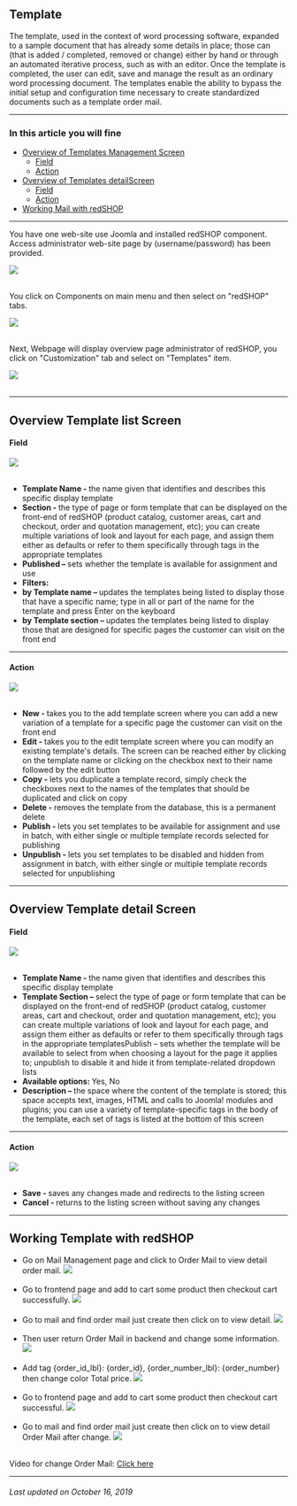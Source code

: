 ## Template
The template, used in the context of word processing software, expanded to a sample document that has already some details in place; those can (that is added / completed, removed or change) either by hand or through an automated iterative process, such as with an editor. Once the template is completed, the user can edit, save and manage the result as an ordinary word processing document. The  templates enable the ability to bypass the initial setup and configuration time necessary to create standardized documents such as a template order mail. 

<hr>

### In this article you will fine

<ul>
<li><a href="#overview-1">Overview of Templates Management Screen</a>
    <ul>
    <li><a href="#field-1">Field</a>
    <li><a href="#action-1">Action</a>
    </ul>

<li><a href="#overview-2">Overview of Templates detailScreen</a>
    <ul>
    <li><a href="#field-2">Field</a>
    <li><a href="#action-2">Action</a>
    </ul>

<li><a href="#working">Working Mail with redSHOP</a>
</ul>

<hr>

You have one web-site use Joomla and installed redSHOP component. Access administrator web-site page by (username/password) has been provided.

<img src="./manual/en-US/chapters/customization/img/administrator.png" class="example"/><br><br>

You click on Components on main menu and then select on "redSHOP" tabs.

<img src="./manual/en-US/chapters/customization/img/img1.png" class="example"/><br><br>

Next, Webpage will display overview page administrator of redSHOP, you click on "Customization" tab and select on "Templates" item. 

<img src="./manual/en-US/chapters/customization/img/img192.png" class="example"/><br><br>

<hr>

<!-- Overview Template list Screen  -->
<h2 id="overview-1">Overview Template list Screen </h2>

<h4 id="field-1">Field</h4>

<img src="./manual/en-US/chapters/customization/img/img193.png" class="example"/><br><br>

<ul>
<li><b>Template Name - </b>the name given that identifies and describes this specific display template

<li><b>Section - </b>the type of page or form template that can be displayed on the front-end of redSHOP (product catalog, customer areas, cart and checkout, order and quotation management, etc); you can create multiple variations of look and layout for each page, and assign them either as defaults or refer to them specifically through tags in the appropriate templates

<li><b>Published – </b>sets whether the template is available for assignment and use

<li><b>Filters:</b>

<li><b>by Template name – </b>updates the templates being listed to display those that have a specific name; type in all or part of the name for the template and press Enter on the keyboard

<li><b>by Template section – </b>updates the templates being listed to display those that are designed for specific pages the customer can visit on the front end
</ul>

<hr>

<h4 id="action-1">Action</h4>

<img src="./manual/en-US/chapters/customization/img/img194.png" class="example"/><br><br>

<ul>
<li><b>New - </b>takes you to the add template screen where you can add a new variation of a template for a specific page the customer can visit on the front end

<li><b>Edit - </b>takes you to the edit template screen where you can modify an existing template's details. The screen can be reached either by clicking on the template name or clicking on the checkbox next to their name followed by the edit button

<li><b>Copy - </b>lets you duplicate a template record, simply check the checkboxes next to the names of the templates that should be duplicated and click on copy

<li><b>Delete - </b>removes the template from the database, this is a permanent delete

<li><b>Publish - </b>lets you set templates to be available for assignment and use in batch, with either single or multiple template records selected for publishing

<li><b>Unpublish - </b>lets you set templates to be disabled and hidden from assignment in batch, with either single or multiple template records selected for unpublishing
</ul>

<hr>

<!-- Overview Template detail Screen -->
<h2 id="overview-2">Overview Template detail Screen</h2>

<h4 id="field-2">Field</h4>

<img src="./manual/en-US/chapters/customization/img/img195.png" class="example"/><br><br>

<ul>
<li><b>Template Name - </b>the name given that identifies and describes this specific display template

<li><b>Template Section – </b>select the type of page or form template that can be displayed on the front-end of redSHOP (product catalog, customer areas, cart and checkout, order and quotation management, etc); you can create multiple variations of look and layout for each page, and assign them either as defaults or refer to them specifically through tags in the appropriate templatesPublish – sets whether the template will be available to select from when choosing a layout for the page it applies to; unpublish to disable it and hide it from template-related dropdown lists

<li><b>Available options: </b>Yes, No

<li><b>Description – </b>the space where the content of the template is stored; this space accepts text, images, HTML and calls to Joomla! modules and plugins; you can use a variety of template-specific tags in the body of the template, each set of tags is listed at the bottom of this screen
</ul>

<hr>

<h4 id="action-2">Action</h4>

<img src="./manual/en-US/chapters/customization/img/img196.png" class="example"/><br><br>

<ul>
<li><b>Save - </b>saves any changes made and redirects to the listing screen

<li><b>Cancel - </b>returns to the listing screen without saving any changes
</ul>

<hr>

<!-- Working Template with redSHOP -->
<h2 id="working">Working Template with redSHOP</h2>

<ul>
<li>Go on Mail Management page and click to Order Mail to view detail order mail.  
<img src="./manual/en-US/chapters/customization/img/img197.png" class="example"/><br><br>

<li>Go to frontend page and add to cart some product then checkout cart successfully. 
<img src="./manual/en-US/chapters/customization/img/img198.png" class="example"/><br><br>

<li>Go to mail and find order mail just create then click on to view detail. 
<img src="./manual/en-US/chapters/customization/img/img199.png" class="example"/><br><br>

<li>Then user return Order Mail in backend and change some information.  
<img src="./manual/en-US/chapters/customization/img/img200.png" class="example"/><br><br>

<li>Add tag {order_id_lbl}: {order_id}, {order_number_lbl}: {order_number} then change color Total price.  
<img src="./manual/en-US/chapters/customization/img/img201.png" class="example"/><br><br>

<li>Go to frontend page and add to cart some product then checkout cart successful. 
<img src="./manual/en-US/chapters/customization/img/img202.png" class="example"/><br><br>

<li>Go to mail and find order mail just create then click on to view detail Order Mail after change. 
<img src="./manual/en-US/chapters/customization/img/img203.png" class="example"/><br><br>
</ul>

Video for change Order Mail: <a href="https://redshop.fleeq.io/l/bbqmlephqy-f5hu5camor">Click here</a>

<hr>

<h6>Last updated on October 16, 2019</h6>